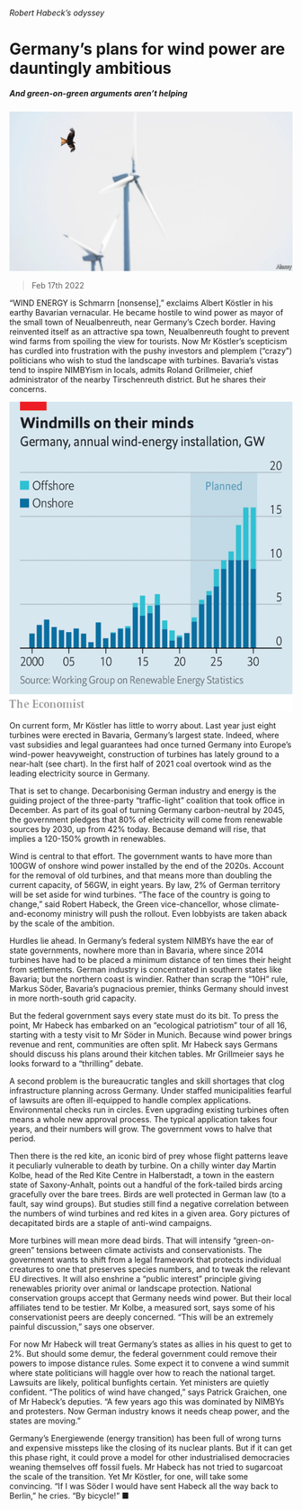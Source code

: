 ###### Robert Habeck’s odyssey

# Germany’s plans for wind power are dauntingly ambitious 

##### And green-on-green arguments aren’t helping 

![image](images/20220219_EUP004_0.jpg) 

> Feb 17th 2022 

“WIND ENERGY is Schmarrn [nonsense],” exclaims Albert Köstler in his earthy Bavarian vernacular. He became hostile to wind power as mayor of the small town of Neualbenreuth, near Germany’s Czech border. Having reinvented itself as an attractive spa town, Neualbenreuth fought to prevent wind farms from spoiling the view for tourists. Now Mr Köstler’s scepticism has curdled into frustration with the pushy investors and plemplem (“crazy”) politicians who wish to stud the landscape with turbines. Bavaria’s vistas tend to inspire NIMBYism in locals, admits Roland Grillmeier, chief administrator of the nearby Tirschenreuth district. But he shares their concerns.

![image](images/20220219_EUC339.png) 


On current form, Mr Köstler has little to worry about. Last year just eight turbines were erected in Bavaria, Germany’s largest state. Indeed, where vast subsidies and legal guarantees had once turned Germany into Europe’s wind-power heavyweight, construction of turbines has lately ground to a near-halt (see chart). In the first half of 2021 coal overtook wind as the leading electricity source in Germany.


That is set to change. Decarbonising German industry and energy is the guiding project of the three-party “traffic-light” coalition that took office in December. As part of its goal of turning Germany carbon-neutral by 2045, the government pledges that 80% of electricity will come from renewable sources by 2030, up from 42% today. Because demand will rise, that implies a 120-150% growth in renewables.

Wind is central to that effort. The government wants to have more than 100GW of onshore wind power installed by the end of the 2020s. Account for the removal of old turbines, and that means more than doubling the current capacity, of 56GW, in eight years. By law, 2% of German territory will be set aside for wind turbines. “The face of the country is going to change,” said Robert Habeck, the Green vice-chancellor, whose climate-and-economy ministry will push the rollout. Even lobbyists are taken aback by the scale of the ambition.

Hurdles lie ahead. In Germany’s federal system NIMBYs have the ear of state governments, nowhere more than in Bavaria, where since 2014 turbines have had to be placed a minimum distance of ten times their height from settlements. German industry is concentrated in southern states like Bavaria; but the northern coast is windier. Rather than scrap the “10H” rule, Markus Söder, Bavaria’s pugnacious premier, thinks Germany should invest in more north-south grid capacity.

But the federal government says every state must do its bit. To press the point, Mr Habeck has embarked on an “ecological patriotism” tour of all 16, starting with a testy visit to Mr Söder in Munich. Because wind power brings revenue and rent, communities are often split. Mr Habeck says Germans should discuss his plans around their kitchen tables. Mr Grillmeier says he looks forward to a “thrilling” debate.

A second problem is the bureaucratic tangles and skill shortages that clog infrastructure planning across Germany. Under staffed municipalities fearful of lawsuits are often ill-equipped to handle complex applications. Environmental checks run in circles. Even upgrading existing turbines often means a whole new approval process. The typical application takes four years, and their numbers will grow. The government vows to halve that period.

Then there is the red kite, an iconic bird of prey whose flight patterns leave it peculiarly vulnerable to death by turbine. On a chilly winter day Martin Kolbe, head of the Red Kite Centre in Halberstadt, a town in the eastern state of Saxony-Anhalt, points out a handful of the fork-tailed birds arcing gracefully over the bare trees. Birds are well protected in German law (to a fault, say wind groups). But studies still find a negative correlation between the numbers of wind turbines and red kites in a given area. Gory pictures of decapitated birds are a staple of anti-wind campaigns.

More turbines will mean more dead birds. That will intensify “green-on-green” tensions between climate activists and conservationists. The government wants to shift from a legal framework that protects individual creatures to one that preserves species numbers, and to tweak the relevant EU directives. It will also enshrine a “public interest” principle giving renewables priority over animal or landscape protection. National conservation groups accept that Germany needs wind power. But their local affiliates tend to be testier. Mr Kolbe, a measured sort, says some of his conservationist peers are deeply concerned. “This will be an extremely painful discussion,” says one observer.

For now Mr Habeck will treat Germany’s states as allies in his quest to get to 2%. But should some demur, the federal government could remove their powers to impose distance rules. Some expect it to convene a wind summit where state politicians will haggle over how to reach the national target. Lawsuits are likely, political bunfights certain. Yet ministers are quietly confident. “The politics of wind have changed,” says Patrick Graichen, one of Mr Habeck’s deputies. “A few years ago this was dominated by NIMBYs and protesters. Now German industry knows it needs cheap power, and the states are moving.”

Germany’s Energiewende (energy transition) has been full of wrong turns and expensive missteps like the closing of its nuclear plants. But if it can get this phase right, it could prove a model for other industrialised democracies weaning themselves off fossil fuels. Mr Habeck has not tried to sugarcoat the scale of the transition. Yet Mr Köstler, for one, will take some convincing. “If I was Söder I would have sent Habeck all the way back to Berlin,” he cries. “By bicycle!” ■

